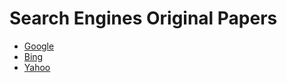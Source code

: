 # Search Engines Original Papers
- [Google](http://infolab.stanford.edu/pub/papers/google.pdf)
- [Bing](https://arxiv.org/pdf/1802.04914.pdf)
- [Yahoo](https://www.kdd.org/kdd2016/papers/files/adf0361-yinA.pdf)
